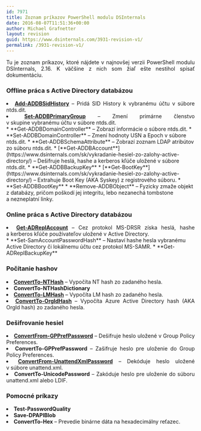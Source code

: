 ```yaml
---
id: 7971
title: Zoznam príkazov PowerShell modulu DSInternals
date: 2016-08-07T11:51:36+00:00
author: Michael Grafnetter
layout: revision
guid: https://www.dsinternals.com/3931-revision-v1/
permalink: /3931-revision-v1/
---
```

<p style="text-align: justify;">
  Tu je&nbsp;zoznam príkazov, ktoré nájdete v&nbsp;najnovšej verzii PowerShell modulu DSInternals, 2.16. K&nbsp;väčšine z&nbsp;nich som žiaľ ešte nestihol spísať dokumentáciu.
</p>

### Offline práca s&nbsp;Active Directory databázou

<li style="text-align: justify;">
  <strong><a href="https://www.dsinternals.com/sk/offline-zmena-sid-history/">Add-ADDBSidHistory</a></strong> &#8211; Pridá SID History k&nbsp;vybranému účtu v&nbsp;súbore ntds.dit.
</li>
<li style="text-align: justify;">
  <strong><a href="https://www.dsinternals.com/sk/offline-zmena-clenstva-v-skupinach/">Set-ADDBPrimaryGroup</a></strong> &#8211; Zmení primárne členstvo v&nbsp;skupine vybranému účtu v&nbsp;súbore ntds.dit.
</li>
  * **Get-ADDBDomainController** &#8211; Zobrazí informácie o&nbsp;súbore ntds.dit.
  * **Set-ADDBDomainController** &#8211; Zmení hodnoty USN a&nbsp;Epoch v&nbsp;súbore ntds.dit.
  * **Get-ADDBSchemaAttribute** &#8211; Zobrazí zoznam LDAP atribútov zo súboru ntds.dit.
  * [**Get-ADDBAccount**](https://www.dsinternals.com/sk/vykradanie-hesiel-zo-zalohy-active-directory/) &#8211; Dešifruje heslá, hashe a&nbsp;kerberos kľúče uložené v&nbsp;súbore ntds.dit.
  * **Get-ADDBBackupKey**
  * [**Get-BootKey**](https://www.dsinternals.com/sk/vykradanie-hesiel-zo-zalohy-active-directory/) &#8211; Extrahuje Boot Key (AKA Syskey) z&nbsp;registrového súboru.
  * **Set-ADDBBootKey**
  * **Remove-ADDBObject** &#8211; Fyzicky zmaže objekt z&nbsp;databázy, pričom poškodí jej integritu, lebo&nbsp;nezanechá tombstone a&nbsp;nezneplatní linky.

### Online práca s&nbsp;Active Directory databázou

<li style="text-align: justify;">
  <strong><a href="https://www.dsinternals.com/sk/vykradanie-hesiel-z-active-directory-na-dialku/">Get-ADReplAccount</a></strong> &#8211; Cez&nbsp;protokol MS-DRSR získa heslá, hashe a&nbsp;kerberos kľúče používateľov uložené v&nbsp;Active Directory.
</li>
  * **Set-SamAccountPasswordHash** &#8211; Nastaví hashe hesla vybranému Active Directory či&nbsp;lokálnemu účtu cez&nbsp;protokol MS-SAMR.
  * **Get-ADReplBackupKey**

### Počítanie hashov

<li style="text-align: justify;">
  <strong><a href="https://www.dsinternals.com/sk/zverejneny-powershell-modul-dsinternals/">ConvertTo-NTHash</a></strong> &#8211; Vypočíta NT hash zo zadaného hesla.
</li>
<li style="text-align: justify;">
  <strong>ConvertTo-NTHashDictionary</strong>
</li>
<li style="text-align: justify;">
  <strong><a href="https://www.dsinternals.com/sk/zverejneny-powershell-modul-dsinternals/">ConvertTo-LMHash</a></strong> &#8211; Vypočíta LM hash zo zadaného hesla.
</li>
<li style="text-align: justify;">
  <strong><a href="https://www.dsinternals.com/sk/ako-funguje-synchronizacia-hesiel-z-on-premise-ad-do-azure-ad/">ConvertTo-OrgIdHash</a></strong> &#8211; Vypočíta Azure Active Directory hash (AKA OrgId hash) zo zadaného hesla.
</li>

### Dešifrovanie hesiel

<li style="text-align: justify;">
  <strong><a href="https://www.dsinternals.com/sk/zverejneny-powershell-modul-dsinternals/">ConvertFrom-GPPrefPassword</a></strong> &#8211; Dešifruje heslo uložené v Group Policy Preferences.
</li>
<li style="text-align: justify;">
  <strong>ConvertTo-GPPrefPassword</strong> &#8211; Zašifruje heslo pre&nbsp;uloženie do Group Policy Preferences.
</li>
<li style="text-align: justify;">
  <strong><a href="https://www.dsinternals.com/sk/zverejneny-powershell-modul-dsinternals/">ConvertFrom-UnattendXmlPassword</a></strong> &#8211; Dekóduje heslo uložené v&nbsp;súbore unattend.xml.
</li>
<li style="text-align: justify;">
  <strong>ConvertTo-UnicodePassword</strong> &#8211; Zakóduje heslo pre&nbsp;uloženie do&nbsp;súboru unattend.xml alebo LDIF.
</li>

### Pomocné príkazy

<li style="text-align: justify;">
  <strong>Test-PasswordQuality</strong>
</li>
<li style="text-align: justify;">
  <strong>Save-DPAPIBlob</strong>
</li>
<li style="text-align: justify;">
  <strong>ConvertTo-Hex</strong> &#8211; Prevedie binárne dáta na&nbsp;hexadecimálny reťazec.
</li>